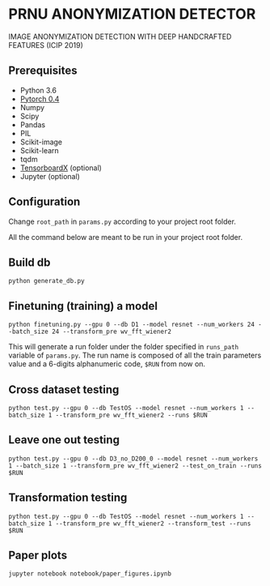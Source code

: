 # PRNU ANONYMIZATION DETECTOR
IMAGE ANONYMIZATION DETECTION WITH DEEP HANDCRAFTED FEATURES (ICIP 2019)


## Prerequisites
+ Python 3.6
+ [Pytorch 0.4](https://pytorch.org/)
+ Numpy
+ Scipy
+ Pandas
+ PIL
+ Scikit-image
+ Scikit-learn
+ tqdm
+ [TensorboardX](https://github.com/lanpa/tensorboardX) (optional)
+ Jupyter (optional)
  
## Configuration
Change `root_path` in `params.py` according to your project root folder.

All the command below are meant to be run in your project root folder.

## Build db
```
python generate_db.py 
```

## Finetuning (training) a model
```
python finetuning.py --gpu 0 --db D1 --model resnet --num_workers 24 --batch_size 24 --transform_pre wv_fft_wiener2
```

This will generate a run folder under the folder specified in `runs_path` variable of `params.py`.
The run name is composed of all the train parameters value and a 6-digits alphanumeric code, `$RUN` from now on.

## Cross dataset testing
```
python test.py --gpu 0 --db TestOS --model resnet --num_workers 1 --batch_size 1 --transform_pre wv_fft_wiener2 --runs $RUN
``` 

## Leave one out testing
```
python test.py --gpu 0 --db D3_no_D200_0 --model resnet --num_workers 1 --batch_size 1 --transform_pre wv_fft_wiener2 --test_on_train --runs $RUN
``` 

## Transformation testing
```
python test.py --gpu 0 --db TestOS --model resnet --num_workers 1 --batch_size 1 --transform_pre wv_fft_wiener2 --transform_test --runs $RUN
``` 

## Paper plots
```
jupyter notebook notebook/paper_figures.ipynb
```
